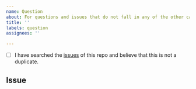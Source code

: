 ```yaml
---
name: Question
about: For questions and issues that do not fall in any of the other categories.
title: ''
labels: question
assignees: ''

---
```


<!-- Checked checkbox should look like this: [x] -->
- [ ] I have searched the [issues](https://github.com/rszamszur/fastapi-mvc/issues) of this repo and believe that this is not a duplicate.

## Issue
<!-- Now feel free to write your issue, but please be descriptive! Thanks again 🙌 ❤️ -->
